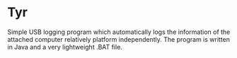# Tyr
Simple USB logging program which automatically logs the information of the attached computer relatively platform independently. The program is written in Java and a very lightweight .BAT file.
